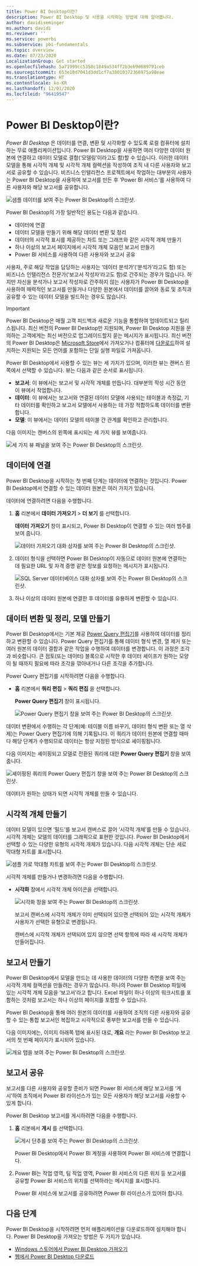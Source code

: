 ```yaml
---
title: Power BI Desktop이란?
description: Power BI Desktop 및 사용을 시작하는 방법에 대해 알아봅니다.
author: davidiseminger
ms.author: davidi
ms.reviewer: ''
ms.service: powerbi
ms.subservice: pbi-fundamentals
ms.topic: overview
ms.date: 07/23/2020
LocalizationGroup: Get started
ms.openlocfilehash: 5a71999cc5358c1849a534ff2b3eb9d689791ceb
ms.sourcegitcommit: 653e18d7041d3dd1cf7a38010372366975a98eae
ms.translationtype: HT
ms.contentlocale: ko-KR
ms.lasthandoff: 12/01/2020
ms.locfileid: "96419547"
---
```

# <a name="what-is-power-bi-desktop"></a>Power BI Desktop이란?

*Power BI Desktop* 은 데이터를 연결, 변환 및 시각화할 수 있도록 로컬 컴퓨터에 설치하는 무료 애플리케이션입니다. Power BI Desktop을 사용하면 여러 다양한 데이터 원본에 연결하고 데이터 모델로 결합(‘모델링’이라고도 함)할 수 있습니다. 이러한 데이터 모델을 통해 시각적 개체 및 시각적 개체 컬렉션을 작성하여 조직 내 다른 사용자와 보고서로 공유할 수 있습니다. 비즈니스 인텔리전스 프로젝트에서 작업하는 대부분의 사용자는 Power BI Desktop을 사용하여 보고서를 만든 후 ‘Power BI 서비스’를 사용하여 다른 사용자와 해당 보고서를 공유합니다.

![샘플 데이터를 보여 주는 Power BI Desktop의 스크린샷.](media/desktop-what-is-desktop/what-is-desktop_01.png)

Power BI Desktop의 가장 일반적인 용도는 다음과 같습니다.

* 데이터에 연결
* 데이터 모델을 만들기 위해 해당 데이터 변환 및 정리
* 데이터의 시각적 표시를 제공하는 차트 또는 그래프와 같은 시각적 개체 만들기
* 하나 이상의 보고서 페이지에서 시각적 개체 모음인 보고서 만들기
* Power BI 서비스를 사용하여 다른 사용자와 보고서 공유

사용자, 주로 해당 작업을 담당하는 사용자는 ‘데이터 분석가’(‘분석가’라고도 함) 또는 비즈니스 인텔리전스 전문가(‘보고서 작성자’라고도 함)로 간주되는 경우가 많습니다. 하지만 자신을 분석가나 보고서 작성자로 간주하지 않는 사용자가 Power BI Desktop을 사용하여 매력적인 보고서를 만들거나 다양한 원본에서 데이터를 끌어와 동료 및 조직과 공유할 수 있는 데이터 모델을 빌드하는 경우도 많습니다.


> [!IMPORTANT]
> Power BI Desktop은 매월 고객 피드백과 새로운 기능을 통합하여 업데이트되고 릴리스됩니다. 최신 버전의 Power BI Desktop만 지원되며, Power BI Desktop 지원을 문의하는 고객에게는 최신 버전으로 업그레이드할지 묻는 메시지가 표시됩니다. 최신 버전의 Power BI Desktop은 [Microsoft Store](https://aka.ms/pbidesktopstore)에서 가져오거나 컴퓨터에 [다운로드](https://www.microsoft.com/download/details.aspx?id=58494)하여 설치하는 지원되는 모든 언어를 포함하는 단일 실행 파일로 가져옵니다.


Power BI Desktop에서 사용할 수 있는 뷰는 세 가지가 있으며, 이러한 뷰는 캔버스 왼쪽에서 선택할 수 있습니다. 뷰는 다음과 같은 순서로 표시됩니다.
* **보고서**: 이 뷰에서는 보고서 및 시각적 개체를 만듭니다. 대부분의 작성 시간 동안 이 뷰에서 작업합니다.
* **데이터**: 이 뷰에서는 보고서와 연결된 데이터 모델에 사용되는 테이블과 측정값, 기타 데이터를 확인하고 보고서 모델에서 사용하는 데 가장 적합하도록 데이터를 변환합니다.
* **모델**: 이 뷰에서는 데이터 모델의 테이블 간 관계를 확인하고 관리합니다.

다음 이미지는 캔버스의 왼쪽에 표시되는 세 가지 뷰를 보여줍니다.

![세 가지 뷰 패널을 보여 주는 Power BI Desktop의 스크린샷.](media/desktop-what-is-desktop/what-is-desktop-07.png)
 

## <a name="connect-to-data"></a>데이터에 연결
Power BI Desktop을 시작하는 첫 번째 단계는 데이터에 연결하는 것입니다. Power BI Desktop에서 연결할 수 있는 데이터 원본은 여러 가지가 있습니다. 

데이터에 연결하려면 다음을 수행합니다.

1. **홈** 리본에서 **데이터 가져오기** > **더 보기** 를 선택합니다. 

   **데이터 가져오기** 창이 표시되고, Power BI Desktop이 연결할 수 있는 여러 범주를 보여 줍니다.

   ![데이터 가져오기 대화 상자를 보여 주는 Power BI Desktop의 스크린샷.](media/desktop-what-is-desktop/what-is-desktop_02.png)

2. 데이터 형식을 선택하면 Power BI Desktop이 자동으로 데이터 원본에 연결하는 데 필요한 URL 및 자격 증명 같은 정보를 요청하는 메시지가 표시됩니다.

   ![SQL Server 데이터베이스 대화 상자를 보여 주는 Power BI Desktop의 스크린샷.](media/desktop-what-is-desktop/what-is-desktop_03.png)

3. 하나 이상의 데이터 원본에 연결한 후 데이터를 유용하게 변환할 수 있습니다.

## <a name="transform-and-clean-data-create-a-model"></a>데이터 변환 및 정리, 모델 만들기

Power BI Desktop에서는 기본 제공 [Power Query 편집기](../transform-model/desktop-query-overview.md)를 사용하여 데이터를 정리하고 변환할 수 있습니다. Power Query 편집기를 통해 데이터 형식 변경, 열 제거 또는 여러 원본의 데이터 결합과 같은 작업을 수행하여 데이터를 변경합니다. 이 과정은 조각과 비슷합니다. 큰 점토(또는 데이터) 블록으로 시작한 후 데이터 셰이프가 원하는 모양이 될 때까지 필요에 따라 조각을 깎아내거나 다른 조각을 추가합니다. 

Power Query 편집기를 시작하려면 다음을 수행합니다.

- **홈** 리본에서 **쿼리 편집** > **쿼리 편집** 을 선택합니다.

   **Power Query 편집기** 창이 표시됩니다.

   ![Power Query 편집기 창을 보여 주는 Power BI Desktop의 스크린샷.](media/desktop-getting-started/designer_gsg_editquery.png)

데이터 변환에서 수행하는 각 단계(예: 테이블 이름 바꾸기, 데이터 형식 변환 또는 열 삭제)는 Power Query 편집기에 의해 기록됩니다. 이 쿼리가 데이터 원본에 연결할 때마다 해당 단계가 수행되므로 데이터는 항상 지정된 방식으로 셰이핑됩니다.

다음 이미지는 셰이핑되고 모델로 전환된 쿼리에 대한 **Power Query 편집기** 창을 보여줍니다.

 ![셰이핑된 쿼리의 Power Query 편집기 창을 보여 주는 Power BI Desktop의 스크린샷.](media/desktop-getting-started/shapecombine_querysettingsfinished.png)

데이터가 원하는 상태가 되면 시각적 개체를 만들 수 있습니다. 

## <a name="create-visuals"></a>시각적 개체 만들기 

데이터 모델이 있으면 ‘필드’를 보고서 캔버스로 끌어 ‘시각적 개체’를 만들 수 있습니다. 시각적 개체는 모델의 데이터를 그래픽으로 표현한 것입니다. Power BI Desktop에서 선택할 수 있는 다양한 유형의 시각적 개체가 있습니다. 다음 시각적 개체는 단순 세로 막대형 차트를 표시합니다. 

![샘플 가로 막대형 차트를 보여 주는 Power BI Desktop의 스크린샷.](media/desktop-what-is-desktop/what-is-desktop_04.png)

시각적 개체를 만들거나 변경하려면 다음을 수행합니다. 

- **시각화** 창에서 시각적 개체 아이콘을 선택합니다. 

   ![시각화 창을 보여 주는 Power BI Desktop의 스크린샷.](media/desktop-what-is-desktop/what-is-desktop_05.png)

   보고서 캔버스에 시각적 개체가 이미 선택되어 있으면 선택되어 있는 시각적 개체가 사용자가 선택한 유형으로 변경됩니다. 

   캔버스에 시각적 개체가 선택되어 있지 않으면 선택 항목에 따라 새 시각적 개체가 만들어집니다.


## <a name="create-reports"></a>보고서 만들기

Power BI Desktop에서 모델을 만드는 데 사용한 데이터의 다양한 측면을 보여 주는 시각적 개체 컬렉션을 만들려는 경우가 많습니다. 하나의 Power BI Desktop 파일에 있는 시각적 개체 모음을 ‘보고서’라고 합니다. Excel 파일이 하나 이상의 워크시트를 포함하는 것처럼 보고서는 하나 이상의 페이지를 포함할 수 있습니다.

Power BI Desktop을 통해 여러 원본의 데이터를 사용하여 조직의 다른 사용자와 공유할 수 있는 통합 보고서인 복잡하고 시각적으로 풍부한 보고서를 만들 수 있습니다.

다음 이미지에는, 이미지 아래쪽 탭에 표시된 대로, **개요** 라는 Power BI Desktop 보고서의 첫 번째 페이지가 표시되어 있습니다. 

![개요 탭을 보여 주는 Power BI Desktop의 스크린샷.](media/desktop-what-is-desktop/what-is-desktop_01.png)

## <a name="share-reports"></a>보고서 공유

보고서를 다른 사용자와 공유할 준비가 되면 Power BI 서비스에 해당 보고서를 ‘게시’하여 조직에서 Power BI 라이선스가 있는 모든 사용자가 해당 보고서를 사용할 수 있게 합니다. 

Power BI Desktop 보고서를 게시하려면 다음을 수행합니다. 

1. **홈** 리본에서 **게시** 를 선택합니다.

   ![게시 단추를 보여 주는 Power BI Desktop의 스크린샷.](media/desktop-what-is-desktop/what-is-desktop_06.png)

   Power BI Desktop에서 Power BI 계정을 사용하여 Power BI 서비스에 연결합니다. 

2. Power BI는 작업 영역, 팀 작업 영역, Power BI 서비스의 다른 위치 등 보고서를 공유할 Power BI 서비스의 위치를 선택하라는 메시지를 표시합니다. 

   Power BI 서비스에 보고서를 공유하려면 Power BI 라이선스가 있어야 합니다.


## <a name="next-steps"></a>다음 단계

Power BI Desktop을 시작하려면 먼저 애플리케이션을 다운로드하여 설치해야 합니다. Power BI Desktop을 가져오는 방법은 두 가지가 있습니다.

* [Windows 스토어에서 Power BI Desktop 가져오기](https://aka.ms/pbidesktopstore)
* [웹에서 Power BI Desktop 다운로드](https://www.microsoft.com/download/details.aspx?id=58494)